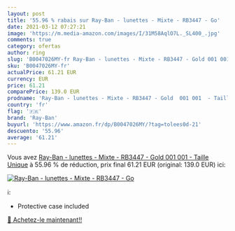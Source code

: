 ```yaml
---
layout: post
title: '55.96 % rabais sur Ray-Ban - lunettes - Mixte - RB3447 - Go'
date: 2021-03-12 07:27:21
image: 'https://m.media-amazon.com/images/I/31M58AqlO7L._SL400_.jpg'
comments: true
category: ofertas
author: ring
slug: 'B0047026MY-fr Ray-Ban - lunettes - Mixte - RB3447 - Gold 001 001 -...'
sku: 'B0047026MY-fr'
actualPrice: 61.21 EUR
currency: EUR
price: 61.21
comparePrice: 139.0 EUR
prodname: 'Ray-Ban - lunettes - Mixte - RB3447 - Gold  001 001  - Taille Unique'
country: 'fr'
flag: '🇫🇷'
brand: 'Ray-Ban'
buyurl: 'https://www.amazon.fr/dp/B0047026MY/?tag=tolees0d-21'
descuento: '55.96'
average: '61.21'
---
```


Vous avez [Ray-Ban - lunettes - Mixte - RB3447 - Gold  001 001  - Taille Unique](https://www.amazon.fr/dp/B0047026MY/?tag=tolees0d-21)  à  55.96 % de réduction, prix final  61.21 EUR (original: 139.0 EUR) ici:

[![Ray-Ban - lunettes - Mixte - RB3447 - Go](https://m.media-amazon.com/images/I/31M58AqlO7L._SL400_.jpg)](https://www.amazon.fr/dp/B0047026MY/?tag=tolees0d-21)

ℹ️:

- Protective case included

[🛒 Achetez-le maintenant!!](https://www.amazon.fr/dp/B0047026MY/?tag=tolees0d-21)
